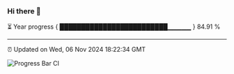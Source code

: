 ### Hi there 👋

⏳ Year progress { █████████████████████████▁▁▁▁▁ } 84.91 %

---

⏰ Updated on Wed, 06 Nov 2024 18:22:34 GMT

![Progress Bar CI](https://github.com/liununu/liununu/workflows/Progress%20Bar%20CI/badge.svg)
